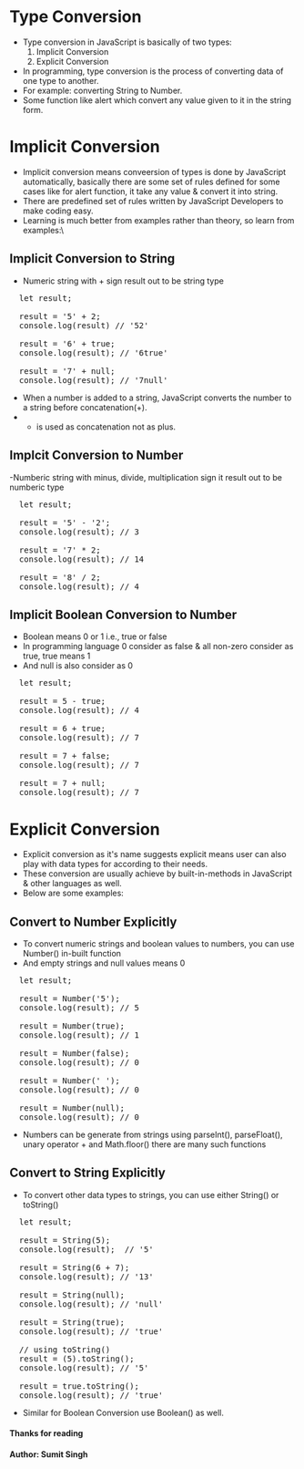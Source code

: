 # Type Conversion

- Type conversion in JavaScript is basically of two types:
  1. Implicit Conversion
  2. Explicit Conversion
- In programming, type conversion is the process of converting data of one type to another. 
- For example: converting String to Number.
- Some function like alert which convert any value given to it in the string form.

# Implicit Conversion

- Implicit conversion means conveersion of types is done by JavaScript automatically, basically there are some set of rules defined for some cases like for alert
 function, it take any value & convert it into string. 
- There are predefined set of rules written by JavaScript Developers to make coding easy.
- Learning is much better from examples rather than theory, so learn from examples:\

## Implicit Conversion to String

- Numeric string with + sign result out to be string type
<pre>
  let result;

  result = '5' + 2; 
  console.log(result) // '52'

  result = '6' + true; 
  console.log(result); // '6true'

  result = '7' + null; 
  console.log(result); // '7null'
</pre>

-  When a number is added to a string, JavaScript converts the number to a string before concatenation(+).
-  + is used as concatenation not as plus.

## Implcit Conversion to Number

-Numberic string with minus, divide, multiplication sign it result out to be numberic type
<pre>
  let result;

  result = '5' - '2'; 
  console.log(result); // 3

  result = '7' * 2;
  console.log(result); // 14

  result = '8' / 2;
  console.log(result); // 4
</pre>

## Implicit Boolean Conversion to Number

- Boolean means 0 or 1 i.e., true or false
- In programming language 0 consider as false & all non-zero consider as true, true means 1
- And null is also consider as 0
<pre>
  let result;

  result = 5 - true;
  console.log(result); // 4

  result = 6 + true;
  console.log(result); // 7

  result = 7 + false;
  console.log(result); // 7
  
  result = 7 + null;
  console.log(result); // 7
</pre>

# Explicit Conversion

- Explicit conversion as it's name suggests explicit means user can also play with data types for according to their needs.
- These conversion are usually achieve by built-in-methods in JavaScript & other languages as well.
- Below are some examples:

## Convert to Number Explicitly

- To convert numeric strings and boolean values to numbers, you can use Number() in-built function
- And empty strings and null values means 0
<pre>
  let result;

  result = Number('5');
  console.log(result); // 5

  result = Number(true);
  console.log(result); // 1

  result = Number(false);
  console.log(result); // 0
  
  result = Number(' ');
  console.log(result); // 0
  
  result = Number(null);
  console.log(result); // 0
</pre>

- Numbers can be generate from strings using parseInt(), parseFloat(), unary operator + and Math.floor() there are many such functions

## Convert to String Explicitly

- To convert other data types to strings, you can use either String() or toString()

<pre>
  let result;
  
  result = String(5);
  console.log(result);  // '5'

  result = String(6 + 7);
  console.log(result); // '13'

  result = String(null);
  console.log(result); // 'null'

  result = String(true);
  console.log(result); // 'true'

  // using toString()
  result = (5).toString();
  console.log(result); // '5'

  result = true.toString();
  console.log(result); // 'true'
</pre>

- Similar for Boolean Conversion use Boolean() as well.

#### Thanks for reading
#### Author: Sumit Singh
